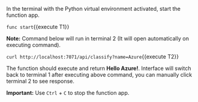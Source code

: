 In the terminal with the Python virtual environment activated, start the function app.

`func start`{{execute T1}}

**Note:** Command below will run in terminal 2 (It will open automatically on executing command). 

`curl http://localhost:7071/api/classify?name=Azure`{{execute T2}}

The function should execute and return **Hello Azure!**. Interface will switch back to terminal 1 after executing above command, you can manually click terminal 2 to see response.

**Important:** Use `Ctrl` + `C` to stop the function app.